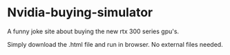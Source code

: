 # Nvidia-buying-simulator
A funny joke site about buying the new rtx 300 series gpu's.

Simply download the .html file and run in browser.
No external files needed.
